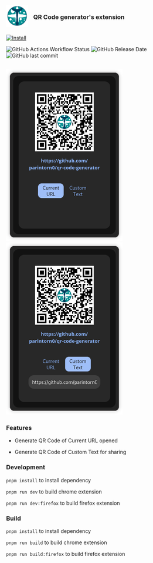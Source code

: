 <div style="display:flex; flex-direction:column; gap: 0.5em">

<div style="display:flex; align-items:center; gap:1em;">
<img src="public/logo.png" width="60" height="60" align="left">

### QR Code generator's extension

</div>

<div>

[![Install](https://img.shields.io/badge/get_add--on-FF7139?style=for-the-badge&logo=firefox&logoColor=white)](https://addons.mozilla.org/en-US/firefox/addon/jjfdnjvd-qr-code-generator/)


![GitHub Actions Workflow Status](https://img.shields.io/github/actions/workflow/status/parintorn0/qr-code-generator/gh-release.yml)
![GitHub Release Date](https://img.shields.io/github/release-date/parintorn0/qr-code-generator)
![GitHub last commit](https://img.shields.io/github/last-commit/parintorn0/qr-code-generator)

</div>

</div>

![Screenshot 1](/.assets/screenshots/screenshot1.png)
![Screenshot 2](/.assets/screenshots/screenshot2.png)

### Features
- Generate QR Code of Current URL opened

- Generate QR Code of Custom Text for sharing

### Development
`pnpm install` to install dependency

`pnpm run dev` to build chrome extension

`pnpm run dev:firefox` to build firefox extension

### Build
`pnpm install` to install dependency

`pnpm run build` to build chrome extension

`pnpm run build:firefox` to build firefox extension

